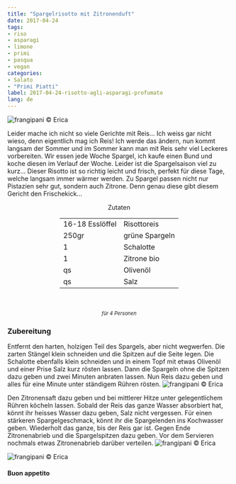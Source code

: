 ```yaml
---
title: "Spargelrisotto mit Zitronenduft"
date: 2017-04-24
tags:
- riso 
- asparagi
- limone 
- primi
- pasqua 
- vegan
categories:
- Salato
- "Primi Piatti"
label: 2017-04-24-risotto-agli-asparagi-profumato
lang: de 
---
```

![](../2017-04-24-risotto-agli-asparagi-profumato-al-limone/header.jpg "frangipani © Erica")

Leider mache ich nicht so viele Gerichte mit Reis... Ich weiss gar nicht wieso, denn eigentlich mag ich Reis! Ich werde das ändern, nun kommt langsam der Sommer und im Sommer kann man mit Reis sehr viel Leckeres vorbereiten. Wir essen jede Woche Spargel, ich kaufe einen Bund und koche diesen im Verlauf der Woche. Leider ist die Spargelsaison viel zu kurz... Dieser Risotto ist so richtig leicht und frisch, perfekt für diese Tage, welche langsam immer wärmer werden. Zu Spargel passen nicht nur Pistazien sehr gut, sondern auch Zitrone. Denn genau diese gibt diesem Gericht den Frischekick...

<div id="wrapper" style="text-align: center">
  <div id="yourdiv" style="display: inline-block;">
    <div class="ingredients">
      <div class="ingredients-title">Zutaten</div>
      <table>
        <tbody>
          <tr>
            <td>16-18 Esslöffel</td>
            <td>Risottoreis</td>
          </tr>
          <tr>
            <td>250gr</td>
            <td>grüne Spargeln</td>
          </tr>
          <tr>
            <td>1</td>
            <td>Schalotte</td>
          </tr>
          <tr>
            <td>1</td>
            <td>Zitrone bio</td>
          </tr>
          <tr>
            <td>qs</td>
            <td>Olivenöl</td>
          </tr>
          <tr>
            <td>qs</td>
            <td>Salz</td>
          </tr>
        </tbody>
      </table>
      <br></br>
      <i class="pull-right" style="font-size: 80%;">für 4 Personen</i>
    </div>
  </div>
</div>


<h3>
  <font color="grey">
    <i class="fa fa-cogs"></i>
  </font> Zubereitung
</h3>

Entfernt den harten, holzigen Teil des Spargels, aber nicht wegwerfen. Die zarten Stängel klein schneiden und die Spitzen auf die Seite legen. Die Schalotte ebenfalls klein schneiden und in einem Topf mit etwas Olivenöl und einer Prise Salz kurz rösten lassen. Dann die Spargeln ohne die Spitzen dazu geben und zwei Minuten anbraten lassen. Nun Reis dazu geben und alles für eine Minute unter ständigem Rühren rösten.
![](../2017-04-24-risotto-agli-asparagi-profumato-al-limone/padella.jpg "frangipani © Erica")

Den Zitronensaft dazu geben und bei mittlerer Hitze unter gelegentlichem Rühren köcheln lassen. Sobald der Reis das ganze Wasser absorbiert hat, könnt ihr heisses Wasser dazu geben, Salz nicht vergessen. Für einen stärkeren Spargelgeschmack, könnt ihr die Spargelenden ins Kochwasser geben. Wiederholt das ganze, bis der Reis gar ist. Gegen Ende Zitronenabrieb und die Spargelspitzen dazu geben. Vor dem Servieren nochmals etwas Zitronenabrieb darüber verteilen.
![](../2017-04-24-risotto-agli-asparagi-profumato-al-limone/risultato1.jpg "frangipani © Erica")

![](../2017-04-24-risotto-agli-asparagi-profumato-al-limone/risultato2.jpg "frangipani © Erica")

<h4>Buon appetito
  <font color="red">
    <i class="fa fa-smile-o"></i>
  </font>
</h4>

